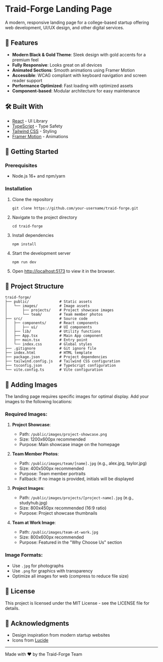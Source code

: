 # Traid-Forge Landing Page

A modern, responsive landing page for a college-based startup offering web development, UI/UX design, and other digital services.

## 🚀 Features

- **Modern Black & Gold Theme**: Sleek design with gold accents for a premium feel
- **Fully Responsive**: Looks great on all devices
- **Animated Sections**: Smooth animations using Framer Motion
- **Accessible**: WCAG compliant with keyboard navigation and screen reader support
- **Performance Optimized**: Fast loading with optimized assets
- **Component-based**: Modular architecture for easy maintenance

## 🛠️ Built With

- [React](https://reactjs.org/) - UI Library
- [TypeScript](https://www.typescriptlang.org/) - Type Safety
- [Tailwind CSS](https://tailwindcss.com/) - Styling
- [Framer Motion](https://www.framer.com/motion/) - Animations

## 🚦 Getting Started

### Prerequisites

- Node.js 16+ and npm/yarn

### Installation

1. Clone the repository
   ```
   git clone https://github.com/your-username/traid-forge.git
   ```

2. Navigate to the project directory
   ```
   cd traid-forge
   ```

3. Install dependencies
   ```
   npm install
   ```

4. Start the development server
   ```
   npm run dev
   ```

5. Open [http://localhost:5173](http://localhost:5173) to view it in the browser.

## 📝 Project Structure

```
traid-forge/
├── public/              # Static assets
│   └── images/          # Image assets
│       ├── projects/    # Project showcase images
│       └── team/        # Team member photos
├── src/                 # Source code
│   ├── components/      # React components
│   │   ├── ui/          # UI components
│   ├── lib/             # Utility functions
│   ├── App.tsx          # Main App component
│   ├── main.tsx         # Entry point
│   └── index.css        # Global styles
├── .gitignore           # Git ignore file
├── index.html           # HTML template
├── package.json         # Project dependencies
├── tailwind.config.js   # Tailwind CSS configuration
├── tsconfig.json        # TypeScript configuration
└── vite.config.ts       # Vite configuration
```

## 🌄 Adding Images

The landing page requires specific images for optimal display. Add your images to the following locations:

### Required Images:

1. **Project Showcase**: 
   - Path: `/public/images/project-showcase.png`
   - Size: 1200x600px recommended
   - Purpose: Main showcase image on the homepage

2. **Team Member Photos**:
   - Path: `/public/images/team/[name].jpg` (e.g., alex.jpg, taylor.jpg)
   - Size: 400x500px recommended
   - Purpose: Team member portraits
   - Fallback: If no image is provided, initials will be displayed

3. **Project Images**:
   - Path: `/public/images/projects/[project-name].jpg` (e.g., studyhub.jpg)
   - Size: 800x450px recommended (16:9 ratio)
   - Purpose: Project showcase thumbnails

4. **Team at Work Image**:
   - Path: `/public/images/team-at-work.jpg`
   - Size: 800x600px recommended
   - Purpose: Featured in the "Why Choose Us" section

### Image Formats:

- Use `.jpg` for photographs
- Use `.png` for graphics with transparency
- Optimize all images for web (compress to reduce file size)

## 📄 License

This project is licensed under the MIT License - see the LICENSE file for details.

## 🙏 Acknowledgments

- Design inspiration from modern startup websites
- Icons from [Lucide](https://lucide.dev/)

---

Made with ❤️ by the Traid-Forge Team
